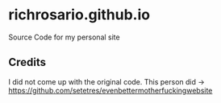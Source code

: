 # richrosario.github.io

Source Code for my personal site

## Credits

I did not come up with the original code. This person did -> https://github.com/setetres/evenbettermotherfuckingwebsite